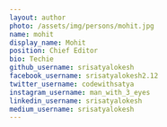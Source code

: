 ```yaml
---
layout: author
photo: /assets/img/persons/mohit.jpg
name: mohit
display_name: Mohit
position: Chief Editor
bio: Techie
github_username: srisatyalokesh
facebook_username: srisatyalokesh2.12
twitter_username: codewithsatya
instagram_username: man_with_3_eyes
linkedin_username: srisatyalokesh
medium_username: srisatyalokesh
---
```

